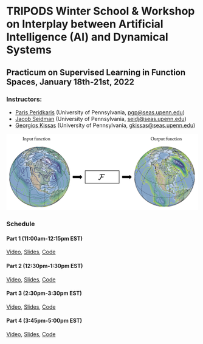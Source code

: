 # TRIPODS Winter School & Workshop on Interplay between Artificial Intelligence (AI) and Dynamical Systems

## Practicum on Supervised Learning in Function Spaces, January 18th-21st, 2022

### Instructors: 
- [Paris Peridkaris](https://directory.seas.upenn.edu/paris-perdikaris/) (University of Pennsylvania, <pgp@seas.upenn.edu>)
- [Jacob Seidman](https://sites.google.com/site/victormpreciado/publications/group) (University of Pennsylvania, <seidj@seas.upenn.edu>)
- [Georgios Kissas](https://scholar.google.com/citations?user=PEwbH74AAAAJ&hl=en) (University of Pennsylvania, <gkissas@seas.upenn.edu>)

![Learning from functional data](op_sketch.png)

### Schedule

#### Part 1 (11:00am-12:15pm EST)

[Video](), [Slides](), [Code]()

#### Part 2 (12:30pm-1:30pm EST)
[Video](), [Slides](), [Code]()

#### Part 3 (2:30pm-3:30pm EST)
[Video](), [Slides](), [Code]()

#### Part 4 (3:45pm-5:00pm EST)
[Video](), [Slides](), [Code]()







